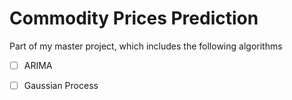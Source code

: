 # Commodity Prices Prediction
Part of my master project, which includes the following algorithms 

- [ ] ARIMA
- [ ] Gaussian Process

